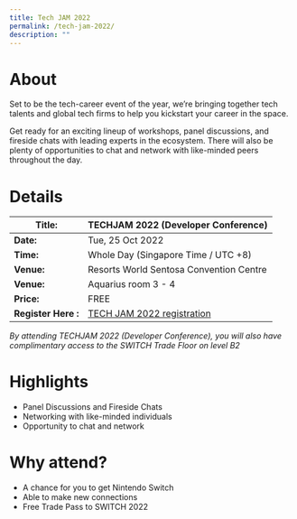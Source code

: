 ```yaml
---
title: Tech JAM 2022
permalink: /tech-jam-2022/
description: ""
---
```

# About
Set to be the tech-career event of the year, we’re bringing together tech talents and global tech firms to help you kickstart your career in the space.

Get ready for an exciting lineup of workshops, panel discussions, and fireside chats with leading experts in the ecosystem. There will also be plenty of opportunities to chat and network with like-minded peers throughout the day.

# Details

| **Title:** |**TECHJAM 2022 (Developer Conference)** |
| -------- | -------- |
|**Date:** | Tue, 25 Oct 2022 |
| **Time:** | Whole Day (Singapore Time / UTC +8) |
|**Venue:** | Resorts World Sentosa Convention Centre |
|**Venue:** | Aquarius room 3 - 4 |
|**Price:** | FREE |
|**Register Here :** | [TECH JAM 2022 registration](https://www.eventbrite.com/e/techjam-2022-tickets-420043079157) |

*By attending TECHJAM 2022 (Developer Conference), you will also have complimentary access to the SWITCH Trade Floor on level B2*

# Highlights
* Panel Discussions and Fireside Chats
* Networking with like-minded individuals
* Opportunity to chat and network 

# Why attend?
* A chance for you to get Nintendo Switch 
* Able to make new connections 
* Free Trade Pass to SWITCH 2022
